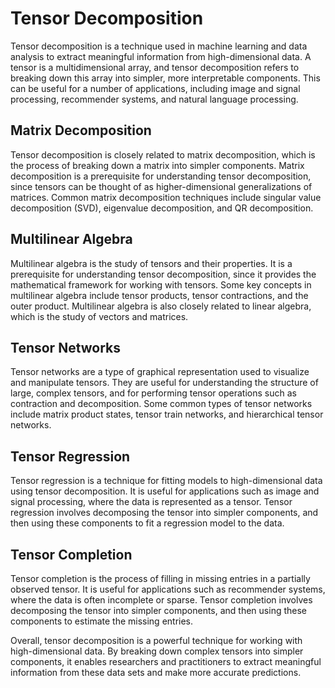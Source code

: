 # Tensor Decomposition

Tensor decomposition is a technique used in machine learning and data analysis to extract meaningful information from high-dimensional data. A tensor is a multidimensional array, and tensor decomposition refers to breaking down this array into simpler, more interpretable components. This can be useful for a number of applications, including image and signal processing, recommender systems, and natural language processing.

## Matrix Decomposition

Tensor decomposition is closely related to matrix decomposition, which is the process of breaking down a matrix into simpler components. Matrix decomposition is a prerequisite for understanding tensor decomposition, since tensors can be thought of as higher-dimensional generalizations of matrices. Common matrix decomposition techniques include singular value decomposition (SVD), eigenvalue decomposition, and QR decomposition.

## Multilinear Algebra

Multilinear algebra is the study of tensors and their properties. It is a prerequisite for understanding tensor decomposition, since it provides the mathematical framework for working with tensors. Some key concepts in multilinear algebra include tensor products, tensor contractions, and the outer product. Multilinear algebra is also closely related to linear algebra, which is the study of vectors and matrices.

## Tensor Networks

Tensor networks are a type of graphical representation used to visualize and manipulate tensors. They are useful for understanding the structure of large, complex tensors, and for performing tensor operations such as contraction and decomposition. Some common types of tensor networks include matrix product states, tensor train networks, and hierarchical tensor networks.

## Tensor Regression

Tensor regression is a technique for fitting models to high-dimensional data using tensor decomposition. It is useful for applications such as image and signal processing, where the data is represented as a tensor. Tensor regression involves decomposing the tensor into simpler components, and then using these components to fit a regression model to the data.

## Tensor Completion

Tensor completion is the process of filling in missing entries in a partially observed tensor. It is useful for applications such as recommender systems, where the data is often incomplete or sparse. Tensor completion involves decomposing the tensor into simpler components, and then using these components to estimate the missing entries.

Overall, tensor decomposition is a powerful technique for working with high-dimensional data. By breaking down complex tensors into simpler components, it enables researchers and practitioners to extract meaningful information from these data sets and make more accurate predictions.

